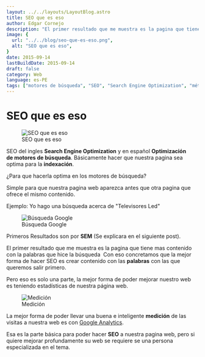 ```yaml
---
layout: ../../layouts/LayoutBlog.astro
title: SEO que es eso
author: Edgar Cornejo
description: "El primer resultado que me muestra es la pagina que tiene mas contenido con la palabras que hice la búsqueda  Con eso concretamos que la mejor forma de hacer SEO es crear contenido con las palabras con las que queremos salir primero."
image: {
  url: "../../blog/seo-que-es-eso.png",
  alt: "SEO que es eso",
}  
date: 2015-09-14
lastBuildDate: 2015-09-14
draft: false
category: Web
language: es-PE
tags: ["motores de búsqueda", "SEO", "Search Engine Optimization", "métricas"]
---
```


# SEO que es eso

<figure>
  <img src="../../blog/seo-que-es-eso.png" alt="SEO que es eso"/>
  <figcaption>SEO que es eso</figcaption>
</figure>

SEO del ingles **Search Engine Optimization** y en español **Optimización de motores de búsqueda**. Básicamente hacer que nuestra pagina sea optima para la **indexación**.

¿Para que hacerla optima en los motores de búsqueda?

Simple para que nuestra pagina web aparezca antes que otra pagina que ofrece el mismo contenido.

Ejemplo: Yo hago una búsqueda acerca de "Televisores Led"

<figure>
  <img src="../../blog/busqueda-google.png" alt="Búsqueda Google"/>
  <figcaption>Búsqueda Google</figcaption>
</figure>

Primeros Resultados son por **SEM** (Se explicara en el siguiente post).

El primer resultado que me muestra es la pagina que tiene mas contenido con la palabras que hice la búsqueda  Con eso concretamos que la mejor forma de hacer SEO es crear contenido con las **palabras** con las que queremos salir primero.

Pero eso es solo una parte, la mejor forma de poder mejorar nuestro web es teniendo estadísticas de nuestra página web.

<figure>
  <img src=../../blog/medicion.png" alt="Medición"/>
  <figcaption>Medición</figcaption>
</figure>

La mejor forma de poder llevar una buena e inteligente **medición** de las visitas a nuestra web es con <a href="http://www.google.com/analytics/" title="Google Analytics" target="_blank">Google Analytics</a>.

Esa es la parte básica para poder hacer **SEO** a nuestra pagina web, pero si quiere mejorar profundamente su web se requiere se una persona especializada en el tema.